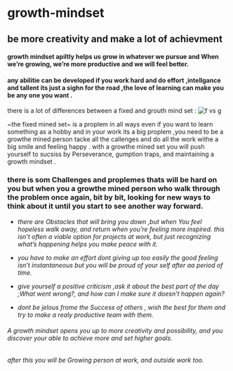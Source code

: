 # **growth-mindset**

## be more creativity and make a lot of achievment
#### **growth mindset** apiltly helps us grow in whatever we pursue and  When  we’re growing, we’re more productive and we will feel better.
#### any abilitie can be developed if you work hard and do effort ,intellgance and tallent its just a sighn for the road ,the love of learning can make you be any one you want .


there is a lot of differences  between a fixed and grouth mind set :
![f vs g](https://3kllhk1ibq34qk6sp3bhtox1-wpengine.netdna-ssl.com/wp-content/uploads/NewGrowthMindset2.png)


~the fixed mined set~ is a proplem in all ways even if you want to learn something as a hobby and in your work its a big proplem ,you need to be a growthe mined person tacke all the callenges and do all the work withe a big smile and feeling happy .
with a growthe mined set you will push yourself to sucsiss by Perseverance, gumption traps, and maintaining a growth mindset .

### there is som Challenges and proplemes thats will be hard on you but when you a growthe mined person who walk through the problem once again, bit by bit, looking for new ways to think about it until you start to see another way forward.

*  *there are  Obstacles that will bring you down ,but when You feel hopeless walk away, and return when you’re feeling more inspired. this isn’t often a viable option for projects at work, but just recognizing what’s happening helps you make peace with it.*

*   *you have to make an effort dont  giving up too easily  the good feeling isn’t instantaneous but you will be proud of your self after aa period of time.*   

*   *give yourself a positive criticism ,ask it about the best part of the day ;What went wrong?, and how can I make sure it doesn’t happen again?*   

*  *dont be jelous frome the Success of others , wish the best for them and try to make a realy productive team with them.*   

###### A growth mindset opens you up to more creativity and possibility, and you discover your able to achieve more and set higher goals.  
###### after this you will be Growing  person at work, and outside work too.




